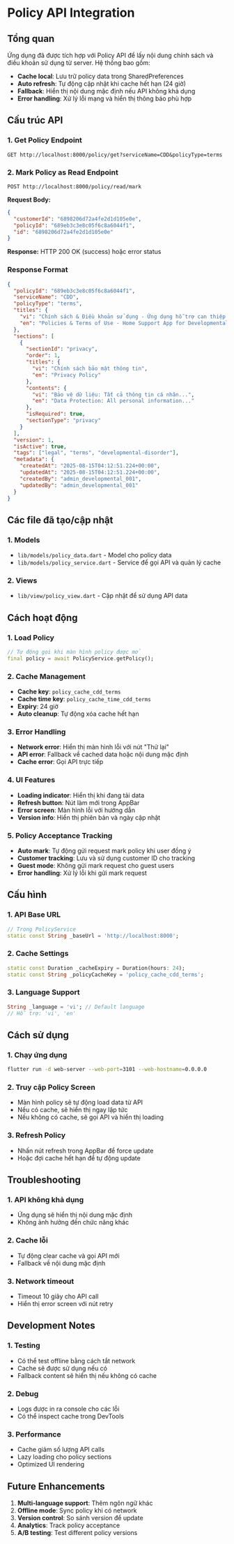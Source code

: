 # Policy API Integration

## Tổng quan

Ứng dụng đã được tích hợp với Policy API để lấy nội dung chính sách và điều khoản sử dụng từ server. Hệ thống bao gồm:

- **Cache local**: Lưu trữ policy data trong SharedPreferences
- **Auto refresh**: Tự động cập nhật khi cache hết hạn (24 giờ)
- **Fallback**: Hiển thị nội dung mặc định nếu API không khả dụng
- **Error handling**: Xử lý lỗi mạng và hiển thị thông báo phù hợp

## Cấu trúc API

### 1. Get Policy Endpoint
```
GET http://localhost:8000/policy/get?serviceName=CDD&policyType=terms
```

### 2. Mark Policy as Read Endpoint
```
POST http://localhost:8000/policy/read/mark
```

**Request Body:**
```json
{
  "customerId": "6898206d72a4fe2d1d105e0e",
  "policyId": "689eb3c3e8c05f6c8a6044f1",
  "id": "6898206d72a4fe2d1d105e0e"
}
```

**Response:** HTTP 200 OK (success) hoặc error status

### Response Format
```json
{
  "policyId": "689eb3c3e8c05f6c8a6044f1",
  "serviceName": "CDD",
  "policyType": "terms",
  "titles": {
    "vi": "Chính sách & Điều khoản sử dụng - Ứng dụng hỗ trợ can thiệp rối loạn phát triển tại nhà",
    "en": "Policies & Terms of Use - Home Support App for Developmental Disorders"
  },
  "sections": [
    {
      "sectionId": "privacy",
      "order": 1,
      "titles": {
        "vi": "Chính sách bảo mật thông tin",
        "en": "Privacy Policy"
      },
      "contents": {
        "vi": "Bảo vệ dữ liệu: Tất cả thông tin cá nhân...",
        "en": "Data Protection: All personal information..."
      },
      "isRequired": true,
      "sectionType": "privacy"
    }
  ],
  "version": 1,
  "isActive": true,
  "tags": ["legal", "terms", "developmental-disorder"],
  "metadata": {
    "createdAt": "2025-08-15T04:12:51.224+00:00",
    "updatedAt": "2025-08-15T04:12:51.224+00:00",
    "createdBy": "admin_developmental_001",
    "updatedBy": "admin_developmental_001"
  }
}
```

## Các file đã tạo/cập nhật

### 1. Models
- `lib/models/policy_data.dart` - Model cho policy data
- `lib/models/policy_service.dart` - Service để gọi API và quản lý cache

### 2. Views
- `lib/view/policy_view.dart` - Cập nhật để sử dụng API data

## Cách hoạt động

### 1. Load Policy
```dart
// Tự động gọi khi màn hình policy được mở
final policy = await PolicyService.getPolicy();
```

### 2. Cache Management
- **Cache key**: `policy_cache_cdd_terms`
- **Cache time key**: `policy_cache_time_cdd_terms`
- **Expiry**: 24 giờ
- **Auto cleanup**: Tự động xóa cache hết hạn

### 3. Error Handling
- **Network error**: Hiển thị màn hình lỗi với nút "Thử lại"
- **API error**: Fallback về cached data hoặc nội dung mặc định
- **Cache error**: Gọi API trực tiếp

### 4. UI Features
- **Loading indicator**: Hiển thị khi đang tải data
- **Refresh button**: Nút làm mới trong AppBar
- **Error screen**: Màn hình lỗi với hướng dẫn
- **Version info**: Hiển thị phiên bản và ngày cập nhật

### 5. Policy Acceptance Tracking
- **Auto mark**: Tự động gửi request mark policy khi user đồng ý
- **Customer tracking**: Lưu và sử dụng customer ID cho tracking
- **Guest mode**: Không gửi mark request cho guest users
- **Error handling**: Xử lý lỗi khi gửi mark request

## Cấu hình

### 1. API Base URL
```dart
// Trong PolicyService
static const String _baseUrl = 'http://localhost:8000';
```

### 2. Cache Settings
```dart
static const Duration _cacheExpiry = Duration(hours: 24);
static const String _policyCacheKey = 'policy_cache_cdd_terms';
```

### 3. Language Support
```dart
String _language = 'vi'; // Default language
// Hỗ trợ: 'vi', 'en'
```

## Cách sử dụng

### 1. Chạy ứng dụng
```bash
flutter run -d web-server --web-port=3101 --web-hostname=0.0.0.0
```

### 2. Truy cập Policy Screen
- Màn hình policy sẽ tự động load data từ API
- Nếu có cache, sẽ hiển thị ngay lập tức
- Nếu không có cache, sẽ gọi API và hiển thị loading

### 3. Refresh Policy
- Nhấn nút refresh trong AppBar để force update
- Hoặc đợi cache hết hạn để tự động update

## Troubleshooting

### 1. API không khả dụng
- Ứng dụng sẽ hiển thị nội dung mặc định
- Không ảnh hưởng đến chức năng khác

### 2. Cache lỗi
- Tự động clear cache và gọi API mới
- Fallback về nội dung mặc định

### 3. Network timeout
- Timeout 10 giây cho API call
- Hiển thị error screen với nút retry

## Development Notes

### 1. Testing
- Có thể test offline bằng cách tắt network
- Cache sẽ được sử dụng nếu có
- Fallback content sẽ hiển thị nếu không có cache

### 2. Debug
- Logs được in ra console cho các lỗi
- Có thể inspect cache trong DevTools

### 3. Performance
- Cache giảm số lượng API calls
- Lazy loading cho policy sections
- Optimized UI rendering

## Future Enhancements

1. **Multi-language support**: Thêm ngôn ngữ khác
2. **Offline mode**: Sync policy khi có network
3. **Version control**: So sánh version để update
4. **Analytics**: Track policy acceptance
5. **A/B testing**: Test different policy versions
